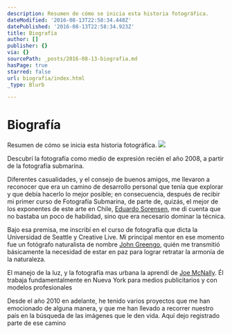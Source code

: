 ```yaml
---
description: Resumen de cómo se inicia esta historia fotográfica.
dateModified: '2016-08-13T22:58:34.448Z'
datePublished: '2016-08-13T22:58:34.923Z'
title: Biografía
author: []
publisher: {}
via: {}
sourcePath: _posts/2016-08-13-biografia.md
hasPage: true
starred: false
url: biografia/index.html
_type: Blurb

---
```

# Biografía

Resumen de cómo se inicia esta historia fotográfica.
![](https://the-grid-user-content.s3-us-west-2.amazonaws.com/cf258c86-025c-4857-890d-7e44886bfc1e.jpg)

Descubrí la fotografía como medio de expresión recién el año 2008, a partir de la fotografía submarina.

Diferentes casualidades, y el consejo de buenos amigos, me llevaron a reconocer que era un camino de desarrollo personal que tenía que explorar y que debía hacerlo lo mejor posible; en consecuencia, después de recibir mi primer curso de Fotografía Submarina, de parte de, quizás, el mejor de los exponentes de este arte en Chile, [Eduardo Sorensen][0], me di cuenta que no bastaba un poco de habilidad, sino que era necesario dominar la técnica.

Bajo esa premisa, me inscribí en el curso de fotografía que dicta la Universidad de Seattle y Creative Live. Mi principal mentor en ese momento fue un fotógrafo naturalista de nombre [John Greengo][1], quién me transmitió básicamente la necesidad de estar en paz para lograr retratar la armonía de la naturaleza.

El manejo de la luz, y la fotografía mas urbana la aprendí de [Joe McNally][2]. Él trabaja fundamentalmente en Nueva York para medios publicitarios y con modelos profesionales

Desde el año 2010 en adelante, he tenido varios proyectos que me han emocionado de alguna manera, y que me han llevado a recorrer nuestro país en la búsqueda de las imágenes que le den vida. Aquí dejo registrado parte de ese camino

[0]: http://www.eduardosorensen.cl/ "Página web de Eduardo Sorensen"
[1]: http://www.johngreengo.com/ "Página web de John Greengo"
[2]: http://portfolio.joemcnally.com/index "Página web de Joe McNally"